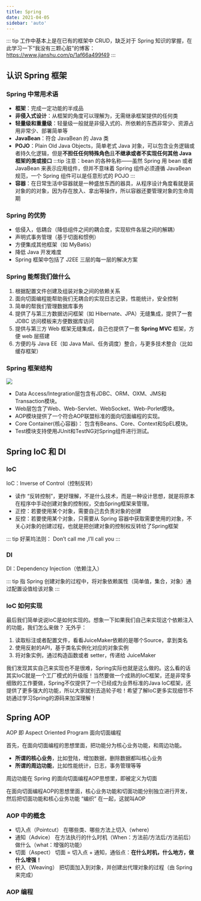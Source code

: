 ```yaml
---
title: Spring
date: 2021-04-05
sidebar: 'auto'
---
```


::: tip
工作中基本上是在已有的框架中 CRUD，缺乏对于 Spring 知识的掌握，在此学习一下“我没有三颗心脏”的博客：https://www.jianshu.com/p/1af66a499f49
:::

## 认识 Spring 框架
### Spring 中常用术语
- **框架**：完成一定功能的半成品
- **非侵入式设计**：从框架的角度可以理解为，无需继承框架提供的任何类
- **轻量级和重量级**：轻量级一般就是非侵入式的、所依赖的东西非常少、资源占用非常少、部署简单等
- **JavaBean**：符合 JavaBean 的 Java 类
- **POJO**：Plain Old Java Objects，简单老式 Java 对象，可以包含业务逻辑或者持久化逻辑，但是**不担任任何特殊角色**且**不继承或者不实现任何其他 Java 框架的类或接口**
:::tip
注意：bean 的各种名称——虽然 Spring 用 bean 或者 JavaBean 来表示应用组件，但并不意味着 Spring 组件必须遵循 JavaBean 规范，一个 Spring 组件可以是任意形式的 POJO
:::
- **容器**：在日常生活中容器就是一种盛放东西的器具，从程序设计角度看就是装对象的的对象，因为存在放入、拿出等操作，所以容器还要管理对象的生命周期

### Spring 的优势
- 低侵入，低耦合（降低组件之间的耦合度，实现软件各层之间的解耦）
- 声明式事务管理（基于切面和惯例）
- 方便集成其他框架（如 MyBatis）
- 降低 Java 开发难度
- Spring 框架中包括了 J2EE 三层的每一层的解决方案

### Spring 能帮我们做什么
1. 根据配置文件创建及组装对象之间的依赖关系
2. 面向切面编程能帮助我们无耦合的实现日志记录，性能统计，安全控制
3. 简单的帮我们管理数据库事务
4. 提供了与第三方数据访问框架（如 Hibernate、JPA）无缝集成，提供了一套 JDBC 访问模板来方便数据库访问
5. 提供与第三方 Web 框架无缝集成，自己也提供了一套 **Spring MVC** 框架，方便 web 层搭建
6. 方便的与 Java EE（如 Java Mail、任务调度）整合，与更多技术整合（比如缓存框架）

### Spring 框架结构

![](https://cdn.jsdelivr.net/gh/wmyskxz/img/img/Spring%E5%AD%A6%E4%B9%A0%EF%BC%881%EF%BC%89%E2%80%94%E2%80%94%E5%BF%AB%E9%80%9F%E5%85%A5%E9%97%A8/7896890-a7c003d175bd41af.png)

- Data Access/Integration层包含有JDBC、ORM、OXM、JMS和Transaction模块。
- Web层包含了Web、Web-Servlet、WebSocket、Web-Porlet模块。
- AOP模块提供了一个符合AOP联盟标准的面向切面编程的实现。
- Core Container(核心容器)： 包含有Beans、Core、Context和SpEL模块。
- Test模块支持使用JUnit和TestNG对Spring组件进行测试。

## Spring IoC 和 DI
### IoC
IoC：Inverse of Control（控制反转）

- 读作 “反转控制”，更好理解，不是什么技术，而是一种设计思想，就是将原本在程序中手动创建对象的控制权，交由Spring框架来管理。
- 正控：若要使用某个对象，需要自己去负责对象的创建
- 反控：若要使用某个对象，只需要从 Spring 容器中获取需要使用的对象，不 关心对象的创建过程，也就是把创建对象的控制权反转给了Spring框架

::: tip
好莱坞法则： Don’t call me ,I’ll call you
:::

### DI
DI：Dependency Injection（依赖注入）

::: tip
指 Spring 创建对象的过程中，将对象依赖属性（简单值，集合，对象）通过配置设值给该对象
:::

### IoC 如何实现
最后我们简单说说IoC是如何实现的。想象一下如果我们自己来实现这个依赖注入的功能，我们怎么来做？ 无外乎：

1. 读取标注或者配置文件，看看JuiceMaker依赖的是哪个Source，拿到类名
2. 使用反射的API，基于类名实例化对应的对象实例
3. 将对象实例，通过构造函数或者 setter，传递给 JuiceMaker

我们发现其实自己来实现也不是很难，Spring实际也就是这么做的。这么看的话其实IoC就是一个工厂模式的升级版！当然要做一个成熟的IoC框架，还是非常多细致的工作要做，Spring不仅提供了一个已经成为业界标准的Java IoC框架，还提供了更多强大的功能，所以大家就别去造轮子啦！希望了解IoC更多实现细节不妨通过学习Spring的源码来加深理解！

## Spring AOP
AOP 即 Aspect Oriented Program 面向切面编程

首先，在面向切面编程的思想里面，把功能分为核心业务功能，和周边功能。
- **所谓的核心业务**，比如登陆，增加数据，删除数据都叫核心业务
- **所谓的周边功能**，比如性能统计，日志，事务管理等等

周边功能在 Spring 的面向切面编程AOP思想里，即被定义为切面

在面向切面编程AOP的思想里面，核心业务功能和切面功能分别独立进行开发，然后把切面功能和核心业务功能 “编织” 在一起，这就叫AOP


### AOP 中的概念
- 切入点（Pointcut）
在哪些类、哪些方法上切入（where）
- 通知（Advice）
在方法执行的什么时机（When：方法前/方法后/方法前后）做什么（what：增强的功能）
- 切面（Aspect）
切面 = 切入点 + 通知，通俗点：**在什么时机，什么地方，做什么增强！**
- 织入（Weaving）
把切面加入到对象，并创建出代理对象的过程（由 Spring 来完成）

### AOP 编程